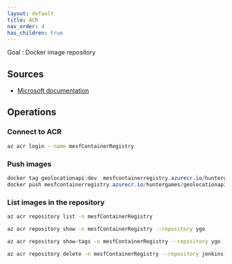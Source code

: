 ```yaml
---
layout: default
title: ACR
nav_order: 4
has_children: true
---
```


Goal : Docker image repository

## Sources

* [Microsoft documentation](https://docs.microsoft.com/fr-fr/azure/container-registry/)

## Operations

### Connect to ACR

```bash
az acr login --name mesfContainerRegistry
```

### Push images

```powershell
docker tag geolocationapi:dev  mesfcontainerregistry.azurecr.io/huntergames/geolocationapi
docker push mesfcontainerregistry.azurecr.io/huntergames/geolocationapi
```

### List images in the repository

```bash
az acr repository list -n mesfContainerRegistry  

az acr repository show -n mesfContainerRegistry --repository ygo  

az acr repository show-tags -n mesfContainerRegistry --repository ygo  

az acr repository delete -n mesfContainerRegistry --repository jenkins-slave
```
